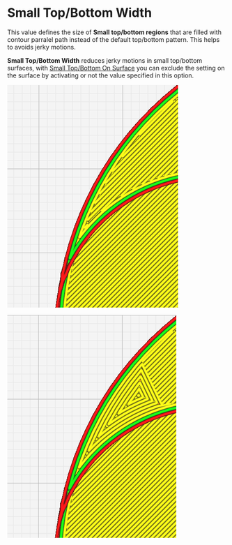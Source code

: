 Small Top/Bottom Width
====

This value defines the size of **Small top/bottom regions** that are filled with contour parralel path instead of the default top/bottom pattern. This helps to avoids jerky motions.


**Small Top/Bottom Width** reduces jerky motions in small top/bottom surfaces, with [Small Top/Bottom On Surface](small_skin_on_surface.md) you can exclude the setting on the surface by activating or not the value specified in this option.

![small top/bottom width off](../images/small_top_bottom_width_off.png)

![small top/bottom width off](../images/small_top_bottom_width_on.png)